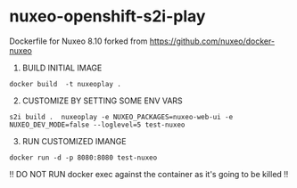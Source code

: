 # nuxeo-openshift-s2i-play

Dockerfile for Nuxeo 8.10 forked from https://github.com/nuxeo/docker-nuxeo
 
1. BUILD INITIAL IMAGE
```
docker build  -t nuxeoplay .
```

2. CUSTOMIZE BY SETTING SOME ENV VARS
```
s2i build .  nuxeoplay -e NUXEO_PACKAGES=nuxeo-web-ui -e NUXEO_DEV_MODE=false --loglevel=5 test-nuxeo
```

3. RUN CUSTOMIZED IMANGE
```
docker run -d -p 8080:8080 test-nuxeo
```
!! DO NOT RUN docker exec against the container as it's going to be killed !!

